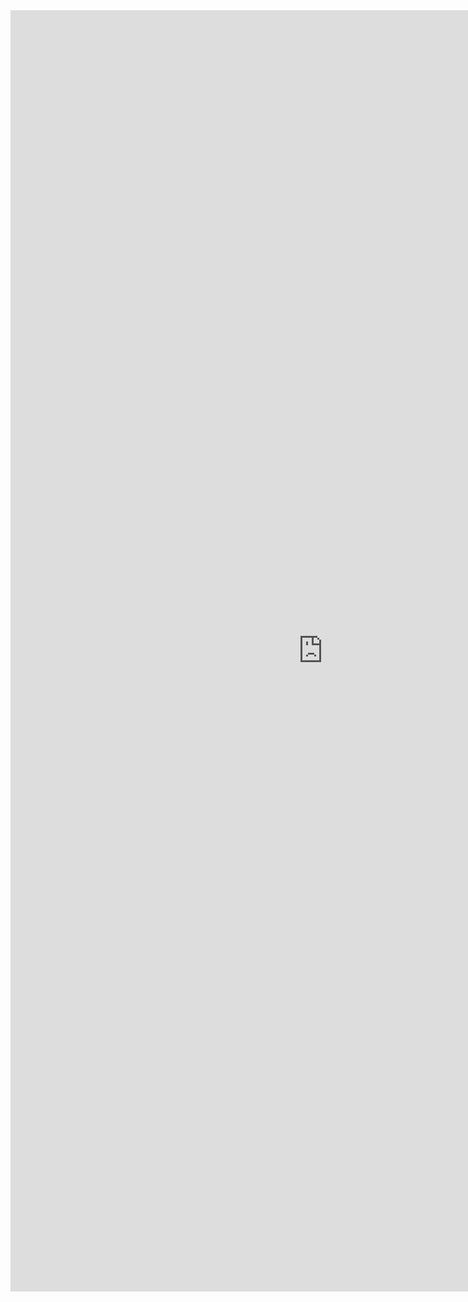 <iframe allowtransparency="true" frameborder="0" scrolling="no" src="http://udsfoundation.webs.com/tools" style="border: none; height: 2050px; width: 1000px;"> </iframe>
